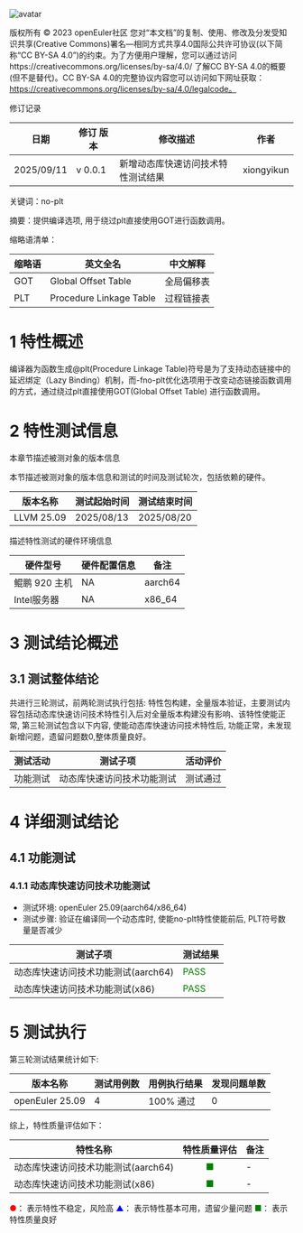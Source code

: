 ![avatar](../../images/openEuler.png)

版权所有 © 2023  openEuler社区
 您对“本文档”的复制、使用、修改及分发受知识共享(Creative Commons)署名—相同方式共享4.0国际公共许可协议(以下简称“CC BY-SA 4.0”)的约束。为了方便用户理解，您可以通过访问https://creativecommons.org/licenses/by-sa/4.0/ 了解CC BY-SA 4.0的概要 (但不是替代)。CC BY-SA 4.0的完整协议内容您可以访问如下网址获取：https://creativecommons.org/licenses/by-sa/4.0/legalcode。

修订记录

| 日期       | 修订   版本 | 修改描述                           | 作者       |
| ---------- | ----------- | ---------------------------------- | ---------- |
| 2025/09/11 | v 0.0.1     | 新增动态库快速访问技术特性测试结果 | xiongyikun |

关键词：no-plt

摘要：提供编译选项, 用于绕过plt直接使用GOT进行函数调用。

缩略语清单：

| 缩略语 | 英文全名                | 中文解释   |
| ------ | ----------------------- | ---------- |
| GOT    | Global Offset Table     | 全局偏移表 |
| PLT    | Procedure Linkage Table | 过程链接表 |

# 1     特性概述

编译器为函数生成@plt(Procedure Linkage Table)符号是为了支持动态链接中的‌延迟绑定（Lazy Binding）机制，而-fno-plt优化选项用于改变动态链接函数调用的方式，通过绕过plt直接使用GOT(Global Offset Table) 进行函数调用。

# 2     特性测试信息

本章节描述被测对象的版本信息

本节描述被测对象的版本信息和测试的时间及测试轮次，包括依赖的硬件。

| 版本名称   | 测试起始时间 | 测试结束时间 |
| ---------- | ------------ | ------------ |
| LLVM 25.09 | 2025/08/13   | 2025/08/20   |

描述特性测试的硬件环境信息

| 硬件型号      | 硬件配置信息 | 备注      |
| --------- | ------ | ------- |
| 鲲鹏 920 主机 | NA     | aarch64 |
| Intel服务器  | NA     | x86_64  |

# 3     测试结论概述

## 3.1   测试整体结论

共进行三轮测试，前两轮测试执行包括: 特性包构建，全量版本验证，主要测试内容包括动态库快速访问技术特性引入后对全量版本构建没有影响、该特性使能正常, 第三轮测试包含以下内容, 使能动态库快速访问技术特性后, 功能正常，未发现新增问题，遗留问题数0,整体质量良好。

| 测试活动 | 测试子项                   | 活动评价 |
| -------- | -------------------------- | -------- |
| 功能测试 | 动态库快速访问技术功能测试 | 测试通过 |

# 4 详细测试结论

## 4.1 功能测试

### 4.1.1 动态库快速访问技术功能测试

- 测试环境: openEuler 25.09(aarch64/x86_64)
- 测试步骤: 验证在编译同一个动态库时, 使能no-plt特性使能前后, PLT符号数量是否减少

| 测试子项                            | 测试结果                      |
| ----------------------------------- | ----------------------------- |
| 动态库快速访问技术功能测试(aarch64) | <font color=green>PASS</font> |
| 动态库快速访问技术功能测试(x86)     | <font color=green>PASS</font> |

# 5 测试执行

第三轮测试结果统计如下:

| 版本名称        | 测试用例数 | 用例执行结果 | 发现问题单数 |
| --------------- | ---------- | ------------ | ------------ |
| openEuler 25.09 | 4          | 100% 通过    | 0            |

综上，特性质量评估如下：

| 特性名称                            |        特性质量评估        | 备注 |
| ----------------------------------- | :------------------------: | ---- |
| 动态库快速访问技术功能测试(aarch64) | <font color=green>■</font> | -    |
| 动态库快速访问技术功能测试(x86)     | <font color=green>■</font> | -    |

<font color=red>●</font>： 表示特性不稳定，风险高
<font color=blue>▲</font>： 表示特性基本可用，遗留少量问题
<font color=green>■</font>： 表示特性质量良好